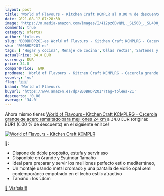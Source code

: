 ```yaml
---
layout: post
title: 'World of Flavours - Kitchen Craft KCMPLR al 0.00 % de descuento'
date: 2021-08-12 07:28:30
image: 'https://m.media-amazon.com/images/I/412pz6DvQML._SL500_._SL400_.jpg'
comments: true
category: ofertas
author: 'tole.es'
slug: 'B00BHDP2OI-es World of Flavours - Kitchen Craft KCMPLRG - Cacerola...'
sku: 'B00BHDP2OI-es'
tags: [ 'Hogar y cocina','Menaje de cocina','Ollas rectas','Sartenes y ollas','mejillones','world of flavours', ]
actualPrice: 34.0 EUR
currency: EUR
price: 34.0
comparePrice:  EUR
prodname: 'World of Flavours - Kitchen Craft KCMPLRG - Cacerola grande de acero esmaltado para mejillones  24 cm '
country: 'es'
flag: '🇪🇸'
brand: 'World of Flavours'
buyurl: 'https://www.amazon.es/dp/B00BHDP2OI/?tag=tolees-21'
descuento: '0.00'
average: '34.0'
---
```


Ahora mismo tienes [World of Flavours - Kitchen Craft KCMPLRG - Cacerola grande de acero esmaltado para mejillones  24 cm ](https://www.amazon.es/dp/B00BHDP2OI/?tag=tolees-21) a 34.0 EUR (original:  EUR) (0.00 %  de descuento) en el siguiente enlace!

[![World of Flavours - Kitchen Craft KCMPLR](https://m.media-amazon.com/images/I/412pz6DvQML._SL500_._SL400_.jpg)](https://www.amazon.es/dp/B00BHDP2OI/?tag=tolees-21)

🔎:

- Dispone de doble propósito, estufa y servir uso
- Disponible en Grande y Estándar Tamaño
- Ideal para preparar y servir los mejillones perfecto estilo mediterráneo,
- Un montaje usando metal cromado y una pantalla de vidrio opal semi contemporáneo empotrado en el techo estilo atractivo
- Tamaño : los 24cm

[🛒 Visítala!!!](https://www.amazon.es/dp/B00BHDP2OI/?tag=tolees-21)
